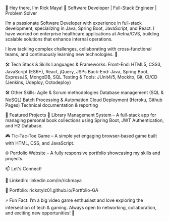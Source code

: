 👋 Hey there, I'm Rick Maya!
🎯 Software Developer | Full-Stack Engineer | Problem Solver

I’m a passionate Software Developer with experience in full-stack development, specializing in Java, Spring Boot, JavaScript, and React. I have worked on enterprise healthcare applications at Aetna/CVS, building scalable solutions that enhance internal operations.

I love tackling complex challenges, collaborating with cross-functional teams, and continuously learning new technologies. 🚀

🛠️ Tech Stack & Skills
Languages & Frameworks:
Front-End: HTML5, CSS3, JavaScript (ES6+), React, jQuery, JSPs
Back-End: Java, Spring Boot, ExpressJS, MongoDB, SQL
Testing & Tools: JUnit4/5, Mockito, Git, CI/CD (Jenkins, Udeploy, Octodeploy)

🛠️ Other Skills:
Agile & Scrum methodologies
Database management (SQL & NoSQL)
Batch Processing & Automation
Cloud Deployment (Heroku, Github Pages)
Technical documentation & reporting

📌 Featured Projects
🚀 Library Management System – A full-stack app for managing personal book collections using Spring Boot, JWT Authentication, and H2 Database.

🎮 Tic-Tac-Toe Game – A simple yet engaging browser-based game built with HTML, CSS, and JavaScript.

🌐 Portfolio Website – A fully responsive portfolio showcasing my skills and projects.

📫 Let's Connect!

💼 LinkedIn: linkedin.com/in/rickmaya

📂 Portfolio: rickstylz01.github.io/Portfolio-GA

⚡ Fun Fact:
I’m a big video game enthusiast and love exploring the intersection of tech & gaming. Always open to networking, collaboration, and exciting new opportunities! 🚀



<!---
rickstylz01/rickstylz01 is a ✨ special ✨ repository because its `README.md` (this file) appears on your GitHub profile.
You can click the Preview link to take a look at your changes.
--->
